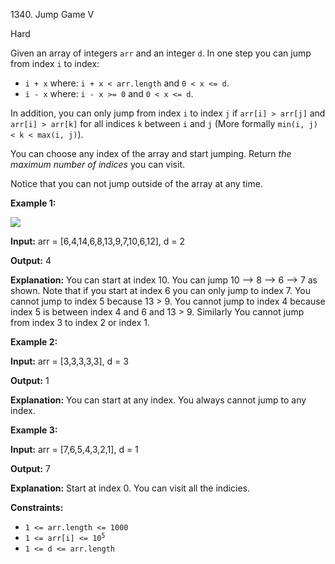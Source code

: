 1340\. Jump Game V

Hard

Given an array of integers `arr` and an integer `d`. In one step you can jump from index `i` to index:

*   `i + x` where: `i + x < arr.length` and `0 < x <= d`.
*   `i - x` where: `i - x >= 0` and `0 < x <= d`.

In addition, you can only jump from index `i` to index `j` if `arr[i] > arr[j]` and `arr[i] > arr[k]` for all indices `k` between `i` and `j` (More formally `min(i, j) < k < max(i, j)`).

You can choose any index of the array and start jumping. Return _the maximum number of indices_ you can visit.

Notice that you can not jump outside of the array at any time.

**Example 1:**

![](https://assets.leetcode.com/uploads/2020/01/23/meta-chart.jpeg)

**Input:** arr = [6,4,14,6,8,13,9,7,10,6,12], d = 2

**Output:** 4

**Explanation:** You can start at index 10. You can jump 10 --> 8 --> 6 --> 7 as shown. Note that if you start at index 6 you can only jump to index 7. You cannot jump to index 5 because 13 > 9. You cannot jump to index 4 because index 5 is between index 4 and 6 and 13 > 9. Similarly You cannot jump from index 3 to index 2 or index 1.

**Example 2:**

**Input:** arr = [3,3,3,3,3], d = 3

**Output:** 1

**Explanation:** You can start at any index. You always cannot jump to any index.

**Example 3:**

**Input:** arr = [7,6,5,4,3,2,1], d = 1

**Output:** 7

**Explanation:** Start at index 0. You can visit all the indicies.

**Constraints:**

*   `1 <= arr.length <= 1000`
*   <code>1 <= arr[i] <= 10<sup>5</sup></code>
*   `1 <= d <= arr.length`
